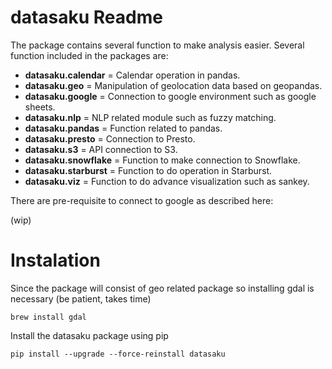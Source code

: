 # datasaku Readme

The package contains several function to make analysis easier. Several function included in the packages are:
- **datasaku.calendar** = Calendar operation in pandas.
- **datasaku.geo** = Manipulation of geolocation data based on geopandas.
- **datasaku.google** = Connection to google environment such as google sheets.
- **datasaku.nlp** = NLP related module such as fuzzy matching.
- **datasaku.pandas** = Function related to pandas.
- **datasaku.presto** = Connection to Presto.
- **datasaku.s3** = API connection to S3.
- **datasaku.snowflake** = Function to make connection to Snowflake.
- **datasaku.starburst** = Function to do operation in Starburst.
- **datasaku.viz** = Function to do advance visualization such as sankey.

There are pre-requisite to connect to google as described here:

(wip)

# Instalation

Since the package will consist of geo related package so installing gdal is necessary (be patient, takes time)
```
brew install gdal
```
Install the datasaku package using pip
```
pip install --upgrade --force-reinstall datasaku
```